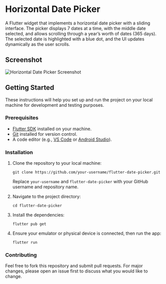 # Horizontal Date Picker

A Flutter widget that implements a horizontal date picker with a sliding interface. The picker displays 7 dates at a time, with the middle date selected, and allows scrolling through a year’s worth of dates (365 days). The selected date is highlighted with a blue dot, and the UI updates dynamically as the user scrolls.

## Screenshot
![Horizontal Date Picker Screenshot](https://github.com/user-attachments/assets/9dabaa07-d1d2-46ea-97c6-d182c10aa9a0)

## Getting Started

These instructions will help you set up and run the project on your local machine for development and testing purposes.

### Prerequisites

- [Flutter SDK](https://flutter.dev/docs/get-started/install) installed on your machine.
- [Git](https://git-scm.com/downloads) installed for version control.
- A code editor (e.g., [VS Code](https://code.visualstudio.com/) or [Android Studio](https://developer.android.com/studio)).

### Installation

1. Clone the repository to your local machine:
   ```
   git clone https://github.com/your-username/flutter-date-picker.git
   ```
   Replace `your-username` and `flutter-date-picker` with your GitHub username and repository name.

2. Navigate to the project directory:
   ```
   cd flutter-date-picker
   ```

3. Install the dependencies:
   ```
   flutter pub get
   ```

4. Ensure your emulator or physical device is connected, then run the app:
   ```
   flutter run
   ```

### Contributing

Feel free to fork this repository and submit pull requests. For major changes, please open an issue first to discuss what you would like to change.
